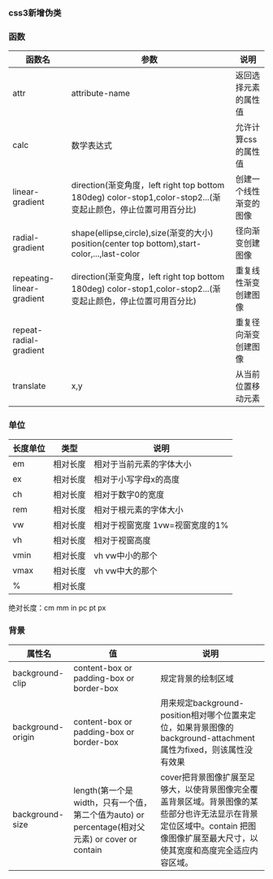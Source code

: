 ### css3新增伪类
### 函数
函数名|参数|说明
-|-|-
attr|attribute-name|返回选择元素的属性值
calc|数学表达式|允许计算css的属性值
linear-gradient|direction(渐变角度，left right top bottom 180deg) color-stop1,color-stop2...(渐变起止颜色，停止位置可用百分比)|创建一个线性渐变的图像
radial-gradient|shape(ellipse,circle),size(渐变的大小) position(center top bottom),start-color,...,last-color |径向渐变创建图像
repeating-linear-gradient|direction(渐变角度，left right top bottom 180deg) color-stop1,color-stop2...(渐变起止颜色，停止位置可用百分比)|重复线性渐变创建图像
repeat-radial-gradient||重复径向渐变创建图像
translate|x,y|从当前位置移动元素
### 单位
长度单位|类型|说明
-|-|-
em|相对长度|相对于当前元素的字体大小
ex|相对长度|相对于小写字母x的高度
ch|相对长度|相对于数字0的宽度
rem|相对长度|相对于根元素的字体大小
vw|相对长度|相对于视窗宽度 1vw=视窗宽度的1%
vh|相对长度|相对于视窗高度
vmin|相对长度|vh vw中小的那个
vmax|相对长度|vh vw中大的那个
%|相对长度|

绝对长度：cm mm in pc pt px

### 背景
属性名|值|说明
-|-|-|
background-clip|content-box or padding-box or border-box|规定背景的绘制区域
background-origin|content-box or padding-box or border-box|用来规定background-position相对哪个位置来定位，如果背景图像的 background-attachment 属性为fixed，则该属性没有效果
background-size|length(第一个是width，只有一个值，第二个值为auto) or percentage(相对父元素) or cover or contain|cover把背景图像扩展至足够大，以使背景图像完全覆盖背景区域。背景图像的某些部分也许无法显示在背景定位区域中。contain	把图像图像扩展至最大尺寸，以使其宽度和高度完全适应内容区域。
